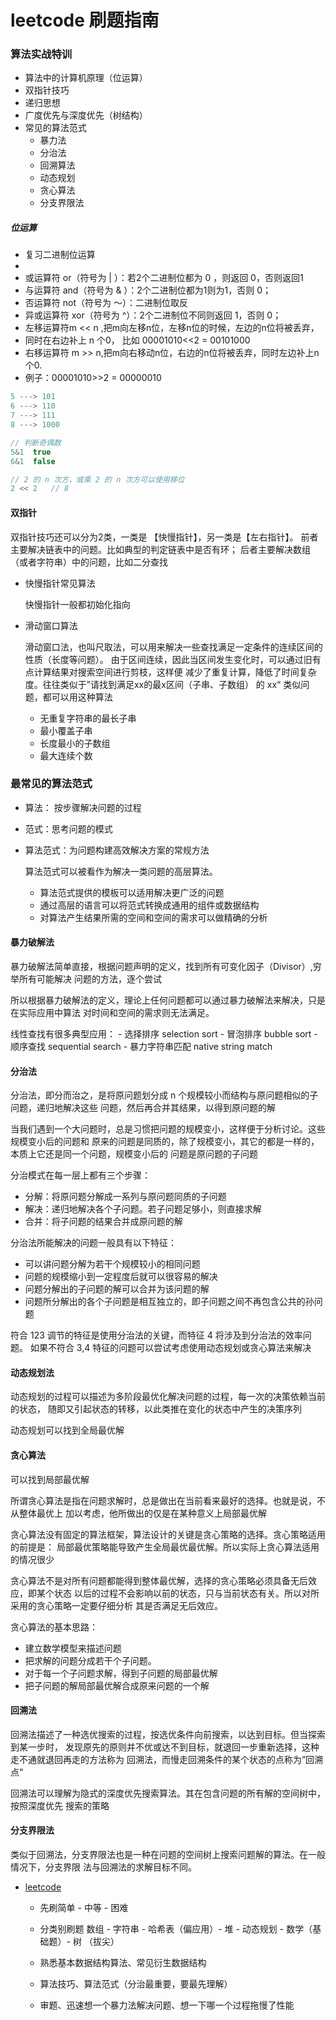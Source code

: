 # leetcode 刷题指南

### 算法实战特训

- 算法中的计算机原理（位运算）
- 双指针技巧
- 递归思想
- 广度优先与深度优先（树结构）
- 常见的算法范式
    - 暴力法
    - 分治法
    - 回溯算法
    - 动态规划
    - 贪心算法
    - 分支界限法


##### 位运算

- 复习二进制位运算
- 
- 或运算符 or（符号为 | ）：若2个二进制位都为 0 ，则返回 0，否则返回1
- 与运算符 and（符号为 & ）：2个二进制位都为1则为1，否则 0；
- 否运算符 not（符号为 ～）：二进制位取反
- 异或运算符 xor（符号为 ^）：2个二进制位不同则返回 1，否则 0；
- 左移运算符m << n ,把m向左移n位，左移n位的时候，左边的n位将被丢弃，
- 同时在右边补上 n 个0， 比如 00001010<<2 = 00101000
- 右移运算符 m >> n,把m向右移动n位，右边的n位将被丢弃，同时左边补上n个0.
- 例子：00001010>>2 = 00000010

```js
5 ---> 101
6 ---> 110
7 ---> 111
8 ---> 1000

// 判断奇偶数
5&1  true
6&1  false

// 2 的 n 次方，或乘 2 的 n 次方可以使用移位
2 << 2   // 8

```

#### 双指针

双指针技巧还可以分为2类，一类是 【快慢指针】，另一类是【左右指针】。
前者主要解决链表中的问题。比如典型的判定链表中是否有环；
后者主要解决数组（或者字符串）中的问题，比如二分查找

- 快慢指针常见算法

    快慢指针一般都初始化指向

- 滑动窗口算法

    滑动窗口法，也叫尺取法，可以用来解决一些查找满足一定条件的连续区间的性质（长度等问题）。
    由于区间连续，因此当区间发生变化时，可以通过旧有点计算结果对搜索空间进行剪枝，这样便
    减少了重复计算，降低了时间复杂度。往往类似于”请找到满足xx的最x区间（子串、子数组）
    的 xx“ 类似问题，都可以用这种算法

    - 无重复字符串的最长子串
    - 最小覆盖子串
    - 长度最小的子数组
    - 最大连续个数

### 最常见的算法范式

- 算法： 按步骤解决问题的过程
- 范式：思考问题的模式
- 算法范式：为问题构建高效解决方案的常规方法

    算法范式可以被看作为解决一类问题的高层算法。

    - 算法范式提供的模板可以适用解决更广泛的问题
    - 通过高层的语言可以将范式转换成通用的组件或数据结构
    - 对算法产生结果所需的空间和空间的需求可以做精确的分析

#### 暴力破解法

暴力破解法简单直接，根据问题声明的定义，找到所有可变化因子（Divisor）,穷举所有可能解决
问题的方法，逐个尝试

所以根据暴力破解法的定义，理论上任何问题都可以通过暴力破解法来解决，只是在实际应用中算法
对时间和空间的需求则无法满足。

线性查找有很多典型应用：
    - 选择排序 selection sort
    - 冒泡排序 bubble sort
    - 顺序查找 sequential search
    - 暴力字符串匹配 native string match

#### 分治法

分治法，即分而治之，是将原问题划分成 n 个规模较小而结构与原问题相似的子问题，递归地解决这些
问题，然后再合并其结果，以得到原问题的解

当我们遇到一个大问题时，总是习惯把问题的规模变小，这样便于分析讨论。这些规模变小后的问题和
原来的问题是同质的，除了规模变小，其它的都是一样的，本质上它还是同一个问题，规模变小后的
问题是原问题的子问题

分治模式在每一层上都有三个步骤：

- 分解：将原问题分解成一系列与原问题同质的子问题
- 解决：递归地解决各个子问题。若子问题足够小，则直接求解
- 合并：将子问题的结果合并成原问题的解

分治法所能解决的问题一般具有以下特征：

- 可以讲问题分解为若干个规模较小的相同问题
- 问题的规模缩小到一定程度后就可以很容易的解决
- 问题分解出的子问题的解可以合并为该问题的解
- 问题所分解出的各个子问题是相互独立的，即子问题之间不再包含公共的孙问题

符合 123 调节的特征是使用分治法的关键，而特征 4 将涉及到分治法的效率问题。
如果不符合 3,4 特征的问题可以尝试考虑使用动态规划或贪心算法来解决


#### 动态规划法

动态规划的过程可以描述为多阶段最优化解决问题的过程，每一次的决策依赖当前的状态，
随即又引起状态的转移，以此类推在变化的状态中产生的决策序列

动态规划可以找到全局最优解

#### 贪心算法

可以找到局部最优解

所谓贪心算法是指在问题求解时，总是做出在当前看来最好的选择。也就是说，不从整体最优上
加以考虑，他所做出的仅是在某种意义上局部最优解

贪心算法没有固定的算法框架，算法设计的关键是贪心策略的选择。贪心策略适用的前提是：
局部最优策略能导致产生全局最优最优解。所以实际上贪心算法适用的情况很少

贪心算法不是对所有问题都能得到整体最优解，选择的贪心策略必须具备无后效应，即某个状态
以后的过程不会影响以前的状态，只与当前状态有关。所以对所采用的贪心策略一定要仔细分析
其是否满足无后效应。

贪心算法的基本思路：

- 建立数学模型来描述问题
- 把求解的问题分成若干个子问题。
- 对于每一个子问题求解，得到子问题的局部最优解
- 把子问题的解局部最优解合成原来问题的一个解

#### 回溯法

回溯法描述了一种选优搜索的过程，按选优条件向前搜索，以达到目标。但当探索到某一步时，
发现原先的原则并不优或达不到目标，就退回一步重新选择，这种走不通就退回再走的方法称为
回溯法，而慢走回溯条件的某个状态的点称为”回溯点“

回溯法可以理解为隐式的深度优先搜索算法。其在包含问题的所有解的空间树中，按照深度优先
搜索的策略

#### 分支界限法

类似于回溯法，分支界限法也是一种在问题的空间树上搜索问题解的算法。在一般情况下，分支界限
法与回溯法的求解目标不同。


- [leetcode](https://leetcode-cn.com/problemset/all/)

    - 先刷简单 - 中等 - 困难
    - 分类别刷题 数组 - 字符串 - 哈希表（偏应用）- 堆 - 动态规划 - 
    数学（基础题）- 树 （拔尖） 

    - 熟悉基本数据结构算法、常见衍生数据结构
    - 算法技巧、算法范式（分治最重要，要最先理解）
    - 审题、迅速想一个暴力法解决问题、想一下哪一个过程拖慢了性能